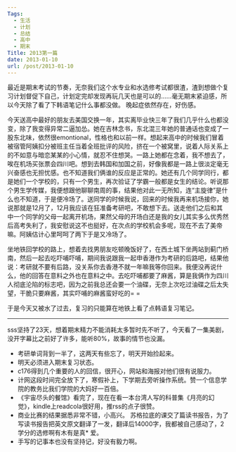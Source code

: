 ```yaml
---
Tags:
  - 生活
  - 计划
  - 总结
  - 高中
  - 期末
Title: 2013第一篇
date: 2013-01-10
url: /post/2013-01-10
---
```


最近是期末考试的节奏，无奈我们这个水专业和水选修考试都很渣，渣到想做个复习计划督促下自己，计划定完却发现再玩几天也是可以的……毫无期末紧迫感，所以今天除了看了下韩语笔记什么事都没做。
晚起症依然存在，好伤感。

今天送高中最好的朋友去美国交换一年，其实离毕业快三年了我们几乎什么也都没变，除了我变得异常二逼加怂。她在吉林念书，东北混三年她的普通话也变成了一股东北味，依然很emontional，性格也和以前一样。想起来高中的时候我们冒着被宿管阿姨扣分被班主任当着全班批评的风险，挤在一个被窝里，说着人际关系上的不如意与暗恋某某的小心情，就忍不住想哭。一路上她都在念着，我不想去了，唉在机场买张票会四川吧。想到去韩国和加国之前，好像我都是一路上很淡定毫无兴奋感也无担忧感。<!--more-->也不知道我们俩谁的反应是正常的。她还有几个同学同行，都是她们一个学校的，只有一个男生，再次验证了学霸一般都是女生的结论。听说那个男生学传媒，我便想跟他聊聊南周的事，结果他对此一无所知，连“主旋律”是什么也不知道，于是便冷场了。送同学的时候我说，回来的时候我再来机场接你，她说那就是12月了，12月我应该在狂准备考研吧，不敢想下去。送走他们之后和其中一个同学的父母一起离开机场，果然父母的开场白还是我的女儿其实多么优秀然后高考失利了，我安慰说这不也挺好，在次点的学校机会多呢，现在不去了美帝嘛。阿姨估计心里呵呵了两下于是又冷场了。

坐地铁回学校的路上，想着去找男朋友吃顿晚饭好了，在西土城下坐两站到蓟门桥南，然后一起去吃吓哺吓哺，期间我说跟我一起申香港作为考研的后路吧，结果他说：考研就不要有后路，没关系你去香港不就一年嘛我等你回来。我便没再说什么，他的回答在意料之外也在意料之中。去吃吓哺都要了麻酱，算是我俩作为四川人彻底沦陷的标志吧，因为之前我总还会要一个油碟，无奈上次吃过油碟之后太失望，干脆只要麻酱，其实吓哺的麻酱蛮好吃的= =

于是今天又被水了过去，复习的只能算在地铁上看了点韩语复习笔记。

-------------------------------------------------------------------------------

sss坚持了23天，想着期末精力不能消耗太多暂时先不听了，今天看了一集美剧，没开字幕比之前好了许多，能听80%，故事的情节也没漏。

* 考研单词背到一半了，这两天有些忘了，明天开始捡起来。
* 明天必须进入期末复习状态。
* c176得到几个重要的人的回信，很开心，网站和海报对他们很有说服力。
* 计网这段时间完全放下了，寒假补上，下学期去旁听操作系统。赞一个信息学院的教务比我们学院的大妈好一百倍。
* 《宇宙尽头的餐馆》看完了，现在在看一本台湾人写的科普集《月亮的幻觉》，kindle上readcola很好用，推rss的点子很赞。
* 商业比赛的结果据悉非常不错，小高兴。
苏格拉底的课交了篇读书报告，为了写读书报告把英文原文翻译了一发，翻译后14000字，我都被自己感动了，2学分的选修啊有木有是真* 爱。
* 手写的记事本也没有坚持记，好没有毅力啊。